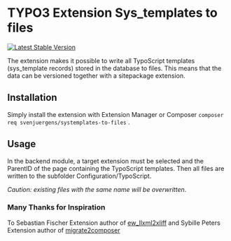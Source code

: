 # TYPO3 Extension Sys_templates to files

[![Latest Stable Version](https://img.shields.io/packagist/v/svenjuergens/systemplates_to_files.svg)](https://packagist.org/packages/svenjuergens/systemplates_to_files)

The extension makes it possible to write all TypoScript templates (sys_template records) stored in the database to files. This means that the data can be versioned together with a sitepackage extension.
## Installation

Simply install the extension with Extension Manager or Composer
`composer req svenjuergens/systemplates-to-files`
.

## Usage
In the backend module, a target extension must be selected and the ParentID of the page containing the TypoScript templates.
Then all files are written to the subfolder Configuration/TypoScript.

*Caution: existing files with the same name will be overwritten*.

### Many Thanks for Inspiration
To Sebastian Fischer Extension author of [ew_llxml2xliff](https://extensions.typo3.org/extension/ew_llxml2xliff)
and Sybille Peters Extension author of [migrate2composer](https://extensions.typo3.org/extension/migrate2composer)
